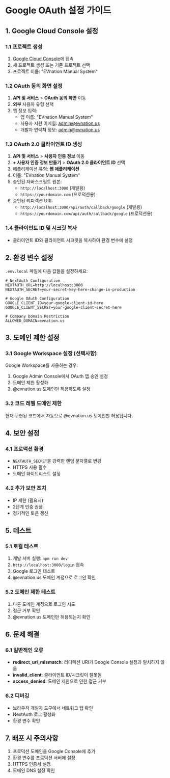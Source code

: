 # Google OAuth 설정 가이드

## 1. Google Cloud Console 설정

### 1.1 프로젝트 생성
1. [Google Cloud Console](https://console.cloud.google.com/)에 접속
2. 새 프로젝트 생성 또는 기존 프로젝트 선택
3. 프로젝트 이름: "EVnation Manual System"

### 1.2 OAuth 동의 화면 설정
1. **API 및 서비스** > **OAuth 동의 화면** 이동
2. **외부** 사용자 유형 선택
3. 앱 정보 입력:
   - 앱 이름: "EVnation Manual System"
   - 사용자 지원 이메일: admin@evnation.us
   - 개발자 연락처 정보: admin@evnation.us

### 1.3 OAuth 2.0 클라이언트 ID 생성
1. **API 및 서비스** > **사용자 인증 정보** 이동
2. **+ 사용자 인증 정보 만들기** > **OAuth 2.0 클라이언트 ID** 선택
3. 애플리케이션 유형: **웹 애플리케이션**
4. 이름: "EVnation Manual System"
5. 승인된 자바스크립트 원본:
   - `http://localhost:3000` (개발용)
   - `https://yourdomain.com` (프로덕션용)
6. 승인된 리디렉션 URI:
   - `http://localhost:3000/api/auth/callback/google` (개발용)
   - `https://yourdomain.com/api/auth/callback/google` (프로덕션용)

### 1.4 클라이언트 ID 및 시크릿 복사
- 클라이언트 ID와 클라이언트 시크릿을 복사하여 환경 변수에 설정

## 2. 환경 변수 설정

`.env.local` 파일에 다음 값들을 설정하세요:

```env
# NextAuth Configuration
NEXTAUTH_URL=http://localhost:3000
NEXTAUTH_SECRET=your-secret-key-here-change-in-production

# Google OAuth Configuration
GOOGLE_CLIENT_ID=your-google-client-id-here
GOOGLE_CLIENT_SECRET=your-google-client-secret-here

# Company Domain Restriction
ALLOWED_DOMAIN=evnation.us
```

## 3. 도메인 제한 설정

### 3.1 Google Workspace 설정 (선택사항)
Google Workspace를 사용하는 경우:
1. Google Admin Console에서 OAuth 앱 승인 설정
2. 도메인 제한 활성화
3. @evnation.us 도메인만 허용하도록 설정

### 3.2 코드 레벨 도메인 제한
현재 구현된 코드에서 자동으로 @evnation.us 도메인만 허용됩니다.

## 4. 보안 설정

### 4.1 프로덕션 환경
- `NEXTAUTH_SECRET`을 강력한 랜덤 문자열로 변경
- HTTPS 사용 필수
- 도메인 화이트리스트 설정

### 4.2 추가 보안 조치
- IP 제한 (필요시)
- 2단계 인증 권장
- 정기적인 토큰 갱신

## 5. 테스트

### 5.1 로컬 테스트
1. 개발 서버 실행: `npm run dev`
2. `http://localhost:3000/login` 접속
3. Google 로그인 테스트
4. @evnation.us 도메인 계정으로 로그인 확인

### 5.2 도메인 제한 테스트
1. 다른 도메인 계정으로 로그인 시도
2. 접근 거부 확인
3. @evnation.us 도메인만 허용되는지 확인

## 6. 문제 해결

### 6.1 일반적인 오류
- **redirect_uri_mismatch**: 리디렉션 URI가 Google Console 설정과 일치하지 않음
- **invalid_client**: 클라이언트 ID/시크릿이 잘못됨
- **access_denied**: 도메인 제한으로 인한 접근 거부

### 6.2 디버깅
- 브라우저 개발자 도구에서 네트워크 탭 확인
- NextAuth 로그 활성화
- 환경 변수 확인

## 7. 배포 시 주의사항

1. 프로덕션 도메인을 Google Console에 추가
2. 환경 변수를 프로덕션 서버에 설정
3. HTTPS 인증서 설정
4. 도메인 DNS 설정 확인

